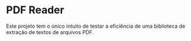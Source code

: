 # PDF Reader

Este projeto tem o único intuito de testar a eficiência de uma biblioteca
de extração de textos de arquivos PDF.